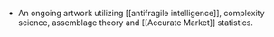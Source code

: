- An ongoing artwork utilizing [[antifragile intelligence]], complexity science, assemblage theory and [[Accurate Market]] statistics.

